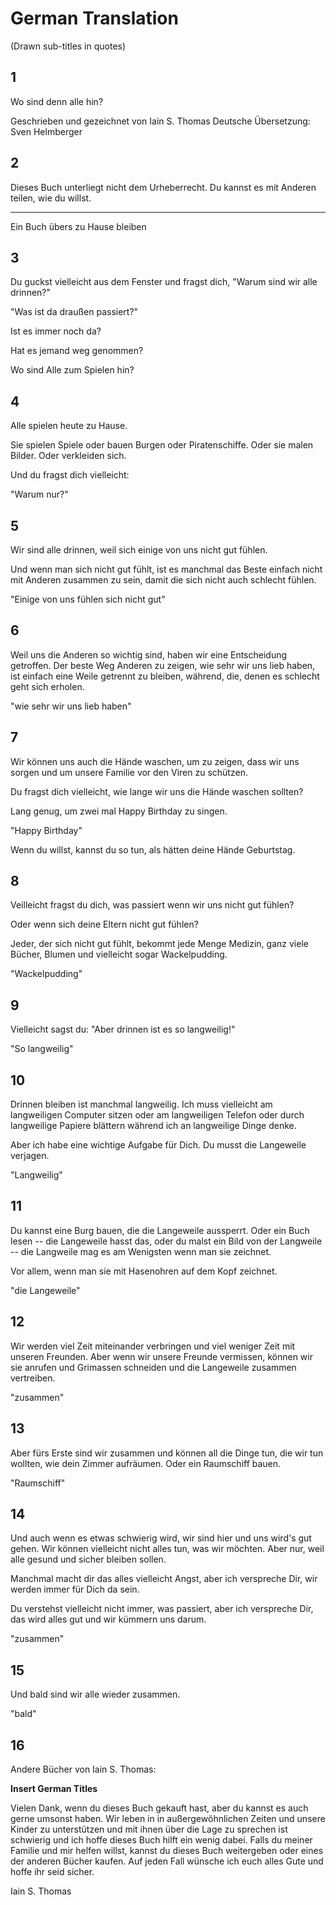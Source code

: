 # German Translation

(Drawn sub-titles in quotes)

## 1

Wo sind denn alle hin?

Geschrieben und gezeichnet von Iain S. Thomas
Deutsche Übersetzung: Sven Helmberger

## 2

Dieses Buch unterliegt nicht dem Urheberrecht. Du kannst es mit Anderen teilen, wie du willst.

---

Ein Buch übers zu Hause bleiben

## 3

Du guckst vielleicht aus dem Fenster und fragst dich, "Warum sind wir alle drinnen?"

"Was ist da draußen passiert?"

Ist es immer noch da?

Hat es jemand weg genommen?

Wo sind Alle zum Spielen hin?

## 4

Alle spielen heute zu Hause.

Sie spielen Spiele oder bauen Burgen oder Piratenschiffe. 
Oder sie malen Bilder. 
Oder verkleiden sich.

Und du fragst dich vielleicht: 

"Warum nur?"

## 5

Wir sind alle drinnen, weil sich einige von uns nicht gut fühlen.

Und wenn man sich nicht gut fühlt, ist es manchmal das Beste einfach 
nicht mit Anderen zusammen zu sein, damit die sich nicht auch schlecht fühlen.

"Einige von uns fühlen sich nicht gut"

## 6

Weil uns die Anderen so wichtig sind, haben wir eine Entscheidung getroffen. Der beste Weg Anderen zu zeigen,
wie sehr wir uns lieb haben, ist einfach eine Weile getrennt zu bleiben, während, die, 
denen es schlecht geht sich erholen.    

"wie sehr wir uns lieb haben"

## 7

Wir können uns auch die Hände waschen, um zu zeigen, dass wir uns sorgen und um unsere Familie vor
den Viren zu schützen.

Du fragst dich vielleicht, wie lange wir uns die Hände waschen sollten?

Lang genug, um zwei mal Happy Birthday zu singen.

"Happy Birthday"

Wenn du willst, kannst du so tun, als hätten deine Hände Geburtstag.

## 8

Veilleicht fragst du dich, was passiert wenn wir uns nicht gut fühlen?

Oder wenn sich deine Eltern nicht gut fühlen?

Jeder, der sich nicht gut fühlt, bekommt jede Menge Medizin, ganz viele Bücher, Blumen und vielleicht 
sogar Wackelpudding.

"Wackelpudding"

## 9

Vielleicht sagst du: "Aber drinnen ist es so langweilig!"

"So langweilig"

## 10

Drinnen bleiben ist manchmal langweilig. Ich muss vielleicht am langweiligen Computer sitzen
oder am langweiligen Telefon oder durch langweilige Papiere blättern während ich an langweilige
Dinge denke.

Aber ich habe eine wichtige Aufgabe für Dich. Du musst die Langeweile verjagen.

"Langweilig"

## 11

Du kannst eine Burg bauen, die die Langeweile aussperrt. Oder ein Buch lesen -- die Langeweile hasst das,
oder du malst ein Bild von der Langweile -- die Langweile mag es am Wenigsten wenn man sie zeichnet.

Vor allem, wenn man sie mit Hasenohren auf dem Kopf zeichnet.
                                                            
"die Langeweile"

## 12

Wir werden viel Zeit miteinander verbringen und viel weniger Zeit mit unseren Freunden. Aber wenn wir
unsere Freunde vermissen, können wir sie anrufen und Grimassen schneiden und die Langeweile zusammen
vertreiben.

"zusammen"

## 13

Aber fürs Erste sind wir zusammen und können all die Dinge tun, die wir tun wollten, wie dein Zimmer aufräumen.
Oder ein Raumschiff bauen.

"Raumschiff"

## 14

Und auch wenn es etwas schwierig wird, wir sind hier und uns wird's gut gehen.
Wir können vielleicht nicht alles tun, was wir möchten. Aber nur, weil alle gesund und sicher bleiben sollen.

Manchmal macht dir das alles vielleicht Angst, aber ich verspreche Dir, wir werden immer für Dich da sein.

Du verstehst vielleicht nicht immer, was passiert, aber ich verspreche Dir, das wird alles gut und wir kümmern
uns darum.

"zusammen"

## 15

Und bald sind wir alle wieder zusammen.

"bald"


## 16

Andere Bücher von Iain S. Thomas:

**Insert German Titles**

Vielen Dank, wenn du dieses Buch gekauft hast, aber du kannst es auch gerne umsonst haben. Wir leben in
in außergewöhnlichen Zeiten und unsere Kinder zu unterstützen und mit ihnen über die Lage zu sprechen ist schwierig und
ich hoffe dieses Buch hilft ein wenig dabei. Falls du meiner Familie und mir helfen willst, kannst du dieses
Buch weitergeben oder eines der anderen Bücher kaufen. Auf jeden Fall wünsche ich euch alles Gute und hoffe ihr seid sicher.

Iain S. Thomas
